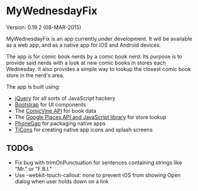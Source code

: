 MyWednesdayFix
==============

Version: 0.19.2 (08-MAR-2015)

MyWednesdayFix is an app currently under development. It will be available as a web app, and as a native app for iOS and Android devices.

The app is for comic book nerds by a comic book nerd. Its purpose is to provide said nerds with a look at new comic books in stores each Wednesday. It also provides a simple way to lookup the closest comic book store in the nerd's area.

The app is built using:

 * [jQuery](http://jquery.com) for all sorts of JavaScript hackery
 * [Bootstrap](http://getbootstrap.com) for UI components
 * The [ComicVine API](http://comicvine.com/api) for book data
 * The [Google Places API and JavaScript library](https://developers.google.com/maps/documentation/javascript/places) for store lookup
 * [PhoneGap](http://phonegap.com) for packaging native apps
 * [TiCons](http://ticons.fokkezb.nl) for creating native app icons and splash screens

TODOs
-----

 * Fix bug with trimOnPunctuation for sentences containing strings like "Mr." or "F.B.I."
 * Use -webkit-touch-callout: none to prevent iOS from showing Open dialog when user holds down on a link